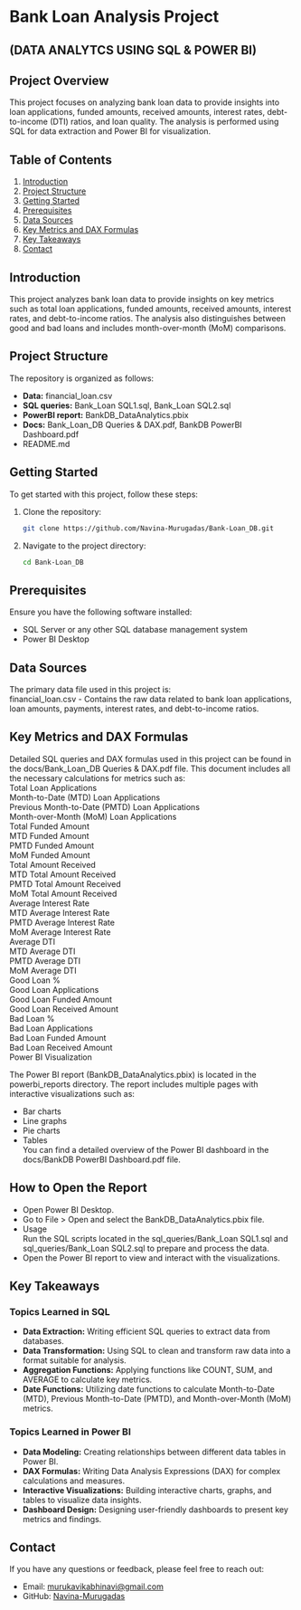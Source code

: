 # Bank Loan Analysis Project  
## (DATA ANALYTCS USING SQL & POWER BI)

## Project Overview
This project focuses on analyzing bank loan data to provide insights into loan applications, funded amounts, received amounts, interest rates, debt-to-income (DTI) ratios, and loan quality. The analysis is performed using SQL for data extraction and Power BI for visualization.

## Table of Contents
1. [Introduction](#introduction)
2. [Project Structure](#project-structure)
3. [Getting Started](#getting-started)
4. [Prerequisites](#prerequisites)
5. [Data Sources](#data-sources)
6. [Key Metrics and DAX Formulas](#key-metrics-and-dax-formulas)
7. [Key Takeaways](#key-takeaways)
8. [Contact](#contact)

## Introduction
This project analyzes bank loan data to provide insights on key metrics such as total loan applications, funded amounts, received amounts, interest rates, and debt-to-income ratios. The analysis also distinguishes between good and bad loans and includes month-over-month (MoM) comparisons.

## Project Structure
The repository is organized as follows:  
- **Data:** financial_loan.csv  
- **SQL queries:** Bank_Loan SQL1.sql, Bank_Loan SQL2.sql  
- **PowerBI report:** BankDB_DataAnalytics.pbix  
- **Docs:** Bank_Loan_DB Queries & DAX.pdf, BankDB PowerBI Dashboard.pdf  
- README.md  

## Getting Started
To get started with this project, follow these steps:
1. Clone the repository:
   ```sh
   git clone https://github.com/Navina-Murugadas/Bank-Loan_DB.git
   
2. Navigate to the project directory:
   ```sh
   cd Bank-Loan_DB

## Prerequisites
Ensure you have the following software installed:  
- SQL Server or any other SQL database management system  
- Power BI Desktop   

## Data Sources  
The primary data file used in this project is:  
financial_loan.csv - Contains the raw data related to bank loan applications, loan amounts, payments, interest rates, and debt-to-income ratios.

## Key Metrics and DAX Formulas
Detailed SQL queries and DAX formulas used in this project can be found in the docs/Bank_Loan_DB Queries & DAX.pdf file. This document includes all the necessary calculations for metrics such as:  
Total Loan Applications  
Month-to-Date (MTD) Loan Applications  
Previous Month-to-Date (PMTD) Loan Applications  
Month-over-Month (MoM) Loan Applications  
Total Funded Amount  
MTD Funded Amount  
PMTD Funded Amount  
MoM Funded Amount  
Total Amount Received  
MTD Total Amount Received  
PMTD Total Amount Received  
MoM Total Amount Received  
Average Interest Rate  
MTD Average Interest Rate  
PMTD Average Interest Rate  
MoM Average Interest Rate  
Average DTI  
MTD Average DTI  
PMTD Average DTI  
MoM Average DTI  
Good Loan %  
Good Loan Applications  
Good Loan Funded Amount  
Good Loan Received Amount  
Bad Loan %  
Bad Loan Applications  
Bad Loan Funded Amount  
Bad Loan Received Amount  
Power BI Visualization  

The Power BI report (BankDB_DataAnalytics.pbix) is located in the powerbi_reports directory. The report includes multiple pages with interactive visualizations such as:  
- Bar charts  
- Line graphs  
- Pie charts  
- Tables  
You can find a detailed overview of the Power BI dashboard in the docs/BankDB PowerBI Dashboard.pdf file.  

## How to Open the Report
- Open Power BI Desktop.  
- Go to File > Open and select the BankDB_DataAnalytics.pbix file.  
- Usage  
Run the SQL scripts located in the sql_queries/Bank_Loan SQL1.sql and sql_queries/Bank_Loan SQL2.sql to prepare and process the data.  
- Open the Power BI report to view and interact with the visualizations.  

## Key Takeaways
### Topics Learned in SQL  
- **Data Extraction:** Writing efficient SQL queries to extract data from databases.  
- **Data Transformation:** Using SQL to clean and transform raw data into a format suitable for analysis.  
- **Aggregation Functions:** Applying functions like COUNT, SUM, and AVERAGE to calculate key metrics.  
- **Date Functions:** Utilizing date functions to calculate Month-to-Date (MTD), Previous Month-to-Date (PMTD), and Month-over-Month (MoM) metrics.  

### Topics Learned in Power BI  
- **Data Modeling:** Creating relationships between different data tables in Power BI.  
- **DAX Formulas:** Writing Data Analysis Expressions (DAX) for complex calculations and measures.  
- **Interactive Visualizations:** Building interactive charts, graphs, and tables to visualize data insights.  
- **Dashboard Design:** Designing user-friendly dashboards to present key metrics and findings.  

## Contact
If you have any questions or feedback, please feel free to reach out:
- Email: [murukavikabhinavi@gmail.com](mailto:murukavikabhinavi@gmail.com)
- GitHub: [Navina-Murugadas](https://github.com/Navina-Murugadas)



